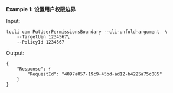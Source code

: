 **Example 1: 设置用户权限边界**



Input: 

```
tccli cam PutUserPermissionsBoundary --cli-unfold-argument  \
    --TargetUin 1234567\
    --PolicyId 1234567
```

Output: 
```
{
    "Response": {
        "RequestId": "4097a057-19c9-45bd-ad12-b4225a75c085"
    }
}
```

